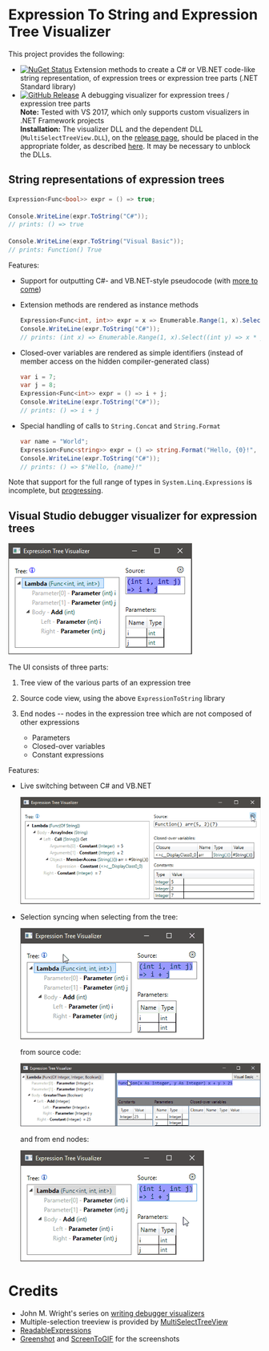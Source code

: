 # Expression To String and Expression Tree Visualizer
This project provides the following:

* [![NuGet Status](https://img.shields.io/nuget/v/ExpressionTreeToString.svg?style=flat&max-age=86400)](https://www.nuget.org/packages/ExpressionTreeToString/) Extension methods to create a C# or VB.NET code-like string representation, of expression trees or expression tree parts (.NET Standard library)
* [![GitHub Release](https://img.shields.io/github/release/zspitz/expressiontostring.svg?style=flat&max-age=86400)](https://github.com/zspitz/ExpressionToString/releases) A debugging visualizer for expression trees / expression tree parts  
  **Note:** Tested with VS 2017, which only supports custom visualizers in .NET Framework projects  
  **Installation:** The visualizer DLL and the dependent DLL (`MultiSelectTreeView.DLL`), on the [release page](https://github.com/zspitz/ExpressionToString/releases), should be placed in the appropriate folder, as described [here](https://docs.microsoft.com/en-us/visualstudio/debugger/how-to-install-a-visualizer?view=vs-2017). It may be necessary to unblock the DLLs.

## String representations of expression trees
```csharp
Expression<Func<bool>> expr = () => true;

Console.WriteLine(expr.ToString("C#")); 
// prints: () => true

Console.WriteLine(expr.ToString("Visual Basic"));
// prints: Function() True
```

Features:

* Support for outputting C#- and VB.NET-style pseudocode (with [more to come](https://github.com/zspitz/ExpressionToString/issues/38))
* Extension methods are rendered as instance methods

    ```csharp
    Expression<Func<int, int>> expr = x => Enumerable.Range(1, x).Select(y => x * y).Count();
    Console.WriteLine(expr.ToString("C#"));
    // prints: (int x) => Enumerable.Range(1, x).Select((int y) => x * y).Count()
    ```

* Closed-over variables are rendered as simple identifiers (instead of member access on the hidden compiler-generated class)

    ```csharp
    var i = 7;
    var j = 8;
    Expression<Func<int>> expr = () => i + j;
    Console.WriteLine(expr.ToString("C#"));
    // prints: () => i + j
    ```

* Special handling of calls to `String.Concat` and `String.Format`

    ```csharp
    var name = "World";
    Expression<Func<string>> expr = () => string.Format("Hello, {0}!", name);
    Console.WriteLine(expr.ToString("C#"));
    // prints: () => $"Hello, {name}!"
    ```

Note that support for the full range of types in `System.Linq.Expressions` is incomplete, but [progressing](https://github.com/zspitz/ExpressionToCode/issues/32).

## Visual Studio debugger visualizer for expression trees

![Screenshot](screenshot-01.png)

The UI consists of three parts:

1. Tree view of the various parts of an expression tree
2. Source code view, using the above `ExpressionToString` library
3. End nodes -- nodes in the expression tree which are not composed of other expressions

   * Parameters
   * Closed-over variables
   * Constant expressions

Features:

* Live switching between C# and VB.NET

    ![Language switch](language-switch.gif)
    
* Selection syncing when selecting from the tree:

  ![Selection sync from tree](sync-from-tree.gif)

  from source code:

  ![Selection sync from source code](sync-from-code.gif)

  and from end nodes:

  ![Selection sync from end nodes](sync-from-endnodes.gif)

# Credits

* John M. Wright's series on [writing debugger visualizers](https://wrightfully.com/writing-a-readonly-debugger-visualizer)
* Multiple-selection treeview is provided by [MultiSelectTreeView](https://github.com/ygoe/MultiSelectTreeView)
* [ReadableExpressions](https://github.com/agileobjects/ReadableExpressions)
* [Greenshot](https://getgreenshot.org/) and [ScreenToGIF](https://www.screentogif.com/) for the screenshots
